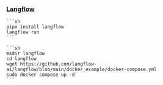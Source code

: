 ### [Langflow](https://github.com/langflow-ai/langflow)

````{tab} pipx
```sh
pipx install langflow
langflow run
```
````

````{tab} Docker Compose
```sh
mkdir langflow
cd langflow
wget https://github.com/langflow-ai/langflow/blob/main/docker_example/docker-compose.yml
sudo docker compose up -d
```
````

[^1]: [Install Langflow](https://docs.langflow.org/get-started-installation)